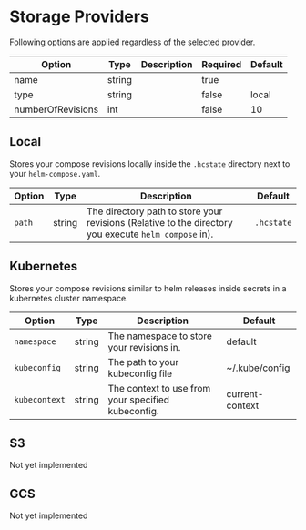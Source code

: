 # Storage Providers

Following options are applied regardless of the selected provider.

| Option            | Type   | Description | Required | Default |
| ----------------- | ------ | ----------- | -------- | ------- |
| name              | string |             | true     |         |
| type              | string |             | false    | local   |
| numberOfRevisions | int    |             | false    | 10      |

## Local

Stores your compose revisions locally inside the `.hcstate` directory next to your `helm-compose.yaml`.

| Option | Type   | Description                                                                                           | Default    |
| ------ | ------ | ----------------------------------------------------------------------------------------------------- | ---------- |
| `path` | string | The directory path to store your revisions (Relative to the directory you execute `helm compose` in). | `.hcstate` |

## Kubernetes

Stores your compose revisions similar to helm releases inside secrets in a kubernetes cluster namespace.

| Option        | Type   | Description                                        | Default         |
| ------------- | ------ | -------------------------------------------------- | --------------- |
| `namespace`   | string | The namespace to store your revisions in.          | default         |
| `kubeconfig`  | string | The path to your kubeconfig file                   | ~/.kube/config  |
| `kubecontext` | string | The context to use from your specified kubeconfig. | current-context |

## S3

Not yet implemented

## GCS

Not yet implemented
